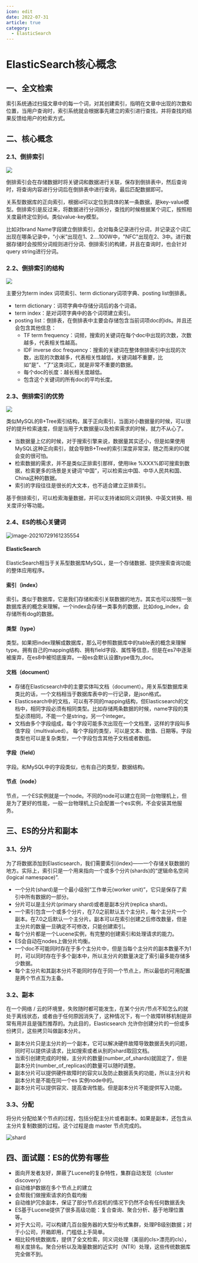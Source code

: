 ```yaml
---
icon: edit
date: 2022-07-31
article: true
category:
  - ElasticSearch
---
```

# ElasticSearch核心概念

## 一、全文检索

索引系统通过扫描文章中的每一个词，对其创建索引，指明在文章中出现的次数和位置，当用户查询时，索引系统就会根据事先建立的索引进行查找，并将查找的结果反馈给用户的检索方式。

## 二、核心概念

### 2.1、倒排索引

![](/ElasticSearch/02/clipboard.png)

倒排索引会在存储数据时将关键词和数据进行关联，保存到倒排表中，然后查询时，将查询内容进行分词后在倒排表中进行查询，最后匹配数据即可。

关系型数据库的正向索引，根据id可以定位到具体的某一条数据，是key-value模型。倒排索引是反过来，将数据进行分词拆分，查找的时候根据某个词汇，按照相关度最终定位到id。类似value-key模型。

比如对brand Name字段建立倒排索引，会对每条记录进行分词，并记录这个词汇出现在哪条记录中，“小米”出现在1、2....100W中，"NFC"出现在2、3中。进行数据存储时会按照分词规则进行分词、倒排索引的构建，并且在查询时，也会针对query string进行分词。

### 2.2、倒排索引的结构

![](/ElasticSearch/02/倒排索引的结构.png)

主要分为term index 词项索引、term dictionary词项字典、posting list倒排表。

- term dictionary：词项字典中存储分词后的各个词语。
- term index：是对词项字典中的各个词项建立索引。
- posting list：倒排表，在倒排表中主要会存储包含当前词项doc的ids。并且还会包含其他信息：
  - TF term frequency：词频，搜索的关键词在每个doc中出现的次数，次数越多，代表相关性越高。
  - IDF inverse doc frequency：搜索的关键词在整体倒排索引中出现的次数，出现的次数越多，代表相关性越低，关键词越不重要，比如“是”、“了”这类词汇，就是非常不重要的数据。
  - 每个doc的长度：越长相关度越低。
  - 包含这个关键词的所有doc的平均长度。

### 2.3、倒排索引的优势

![](/ElasticSearch/02/B+Tree.png)

类似MySQL的B+Tree索引结构，属于正向索引，当面对小数据量的时候，可以很好的提升检索速度，但是当用于大数据量以及检索需求的时候，就力不从心了。

- 当数据量上亿的时候，对于搜索引擎来说，数据量其实还小，但是如果使用MySQL这种正向索引，就会导致B+Tree的索引深度非常深，随之而来的IO就会变的很可怕。
- 检索数据的需求，并不是类似正排索引那样，使用like %XXX%即可搜索到数据，检索更多的场景是关键词“中国”，可以检索出中国、中华人民共和国、China这种的数据。
- 索引的字段往往是很长的大文本，也不适合建立正排索引。

基于倒排索引，可以检索海量数据，并可以支持诸如同义词转换、中英文转换、相关度评分等功能。

### 2.4、ES的核心关键词

![image-20210729161235554](/ElasticSearch/02/元数据.png)

#### ElasticSearch

ElasticSearch相当于关系型数据库MySQL，是一个存储数据、提供搜索查询功能的整体应用程序。

#### 索引（index）

索引。类似于数据库，它是我们存储和索引关联数据的地方。其实也可以按照一张数据库表的概念来理解。一个index会存储一类事务的数据，比如dog_index，会存储所有dog的数据。

[^提示：事实上，我们的数据被存储和索引在分片(shards)中，索引只是一个逻辑空间，这个逻辑空间把一个或多个分片分组在一起。然而，这只是一些内部细节——我们的程序完全不用关心分片。对于我们的程序而言，文档存储在索引(index)中。剩下的细节由Elasticsearch关心既可。]: 

#### 类型（type）

类型。如果把index理解成数据库，那么可参照数据库中的table表的概念来理解type。拥有自己的mapping结构、拥有field字段、属性等信息，但是在es7中逐渐被废弃，在es8中被彻底废弃。一般es会默认设置type值为_doc。

#### 文档（document）

- 存储在Elasticsearch中的主要实体叫文档（document）。用关系型数据库来类比的话，一个文档相当于数据库表中的一行记录，是json格式。
- Elasticsearch中的文档，可以有不同的mapping结构，但Elasticsearch的文档中，相同字段必须有相同类型。比如存储两条数据的时候，name字段的类型必须相同，不能一个是string，另一个integer。
- 文档由多个字段组成，每个字段可能多次出现在一个文档里，这样的字段叫多值字段（multivalued）。 每个字段的类型，可以是文本、数值、日期等。字段类型也可以是复杂类型，一个字段包含其他子文档或者数组。

#### 字段（field）

字段。和MySQL中的字段类似，也有自己的类型，数据结构。

#### 节点（node）

节点，一个ES实例就是一个node。不同的node可以建立在同一台物理机上，但是为了更好的性能，一般一台物理机上只会配置一个es实例，不会安装其他服务。

## 三、ES的分片和副本

### 3.1、分片

为了将数据添加到Elasticsearch，我们需要索引(index)——一个存储关联数据的地方。实际上，索引只是一个用来指向一个或多个分片(shards)的“逻辑命名空间(logical namespace)”.

- 一个分片(shard)是一个最小级别“工作单元(worker unit)”，它只是保存了索引中所有数据的一部分。
- 分片可以是主分片(primary shard)或者是副本分片(replica shard)。
- 一个索引包含一个或多个分片，在7.0之前默认五个主分片，每个主分片一个副本。在7.0之后默认一个主分片。副本可以在索引创建之后修改数量，但是主分片的数量一旦确定不可修改，只能创建索引。
- 每个分片都是一个Lucene实例，有完整的创建索引和处理请求的能力。
- ES会自动在nodes上做分片均衡。
- 一个doc不可能同时存在于多个主分片中，但是当每个主分片的副本数量不为1时，可以同时存在于多个副本中，所以主分片的数量决定了索引最多能存储多少数据。
- 每个主分片和其副本分片不能同时存在于同一个节点上，所以最低的可用配置是两个节点互为主备。

### 3.2、副本

在一个网络 / 云的环境里，失败随时都可能发生，在某个分片/节点不知怎么的就处于离线状态，或者由于任何原因消失了，这种情况下，有一个故障转移机制是非常有用并且是强烈推荐的。为此目的，Elasticsearch 允许你创建分片的一份或多份拷贝，这些拷贝叫做副本分片。

- 副本分片只是主分片的一个副本，它可以解决硬件故障导致数据丢失的问题，同时可以提供读请求，比如搜索或者从别的shard取回文档。
- 当索引创建完成的时候，主分片的数量(number_of_shards)就固定了，但是副本分片(number_of_replicas)的数量可以随时调整。
- 副本分片可以提供硬件故障时的容灾以及防止数据丢失的功能，所以主分片和副本分片是不能在同一个es 实例node中的。
- 副本分片可以提供容灾、提高查询性能。但是副本分片不能提供写入功能。

### 3.3、分配

将分片分配给某个节点的过程，包括分配主分片或者副本。如果是副本，还包含从主分片复制数据的过程。这个过程是由 master 节点完成的。

![shard](/ElasticSearch/02/shard.png)

## 四、面试题：ES的优势有哪些

- 面向开发者友好，屏蔽了Lucene的复杂特性，集群自动发现（cluster discovery）
- 自动维护数据在多个节点上的建立
- 会帮我们做搜索请求的负载均衡
- 自动维护冗余副本，保证了部分节点宕机的情况下仍然不会有任何数据丢失
- ES基于Lucene提供了很多高级功能：复合查询、聚合分析、基于地理位置等。
- 对于大公司，可以构建几百台服务器的大型分布式集群，处理PB级别数据；对于小公司，开箱即用，门槛低上手简单。
- 相比较传统数据库，提供了全文检索，同义词处理（美丽的cls>漂亮的cls），相关度排名。聚合分析以及海量数据的近实时（NTR）处理，这些传统数据库完全做不到。